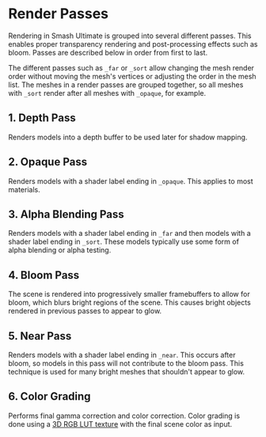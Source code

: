 # Render Passes
Rendering in Smash Ultimate is grouped into several different passes. This enables proper transparency rendering and post-processing effects such as bloom. 
Passes are described below in order from first to last. 

The different passes such as `_far` or `_sort` allow changing the mesh render order without moving the mesh's vertices or adjusting the order in the mesh list. The meshes in a render passes are grouped together, so all meshes with `_sort` render after all meshes with `_opaque`, for example.

## 1. Depth Pass
Renders models into a depth buffer to be used later for shadow mapping.

## 2. Opaque Pass
Renders models with a shader label ending in `_opaque`. This applies to most materials.

## 3. Alpha Blending Pass
Renders models with a shader label ending in `_far` and then models with a shader label ending in `_sort`.
These models typically use some form of alpha blending or alpha testing.

## 4. Bloom Pass
The scene is rendered into progressively smaller framebuffers to allow for bloom, which blurs bright regions of the scene. This causes bright objects rendered in previous passes to appear to glow.

## 5. Near Pass
Renders models with a shader label ending in `_near`. This occurs after bloom, so models in this pass will not contribute
to the bloom pass. This technique is used for many bright meshes that shouldn't appear to glow.

## 6. Color Grading
Performs final gamma correction and color correction. Color grading is done using a [3D RGB LUT texture](https://github.com/ScanMountGoat/Smush-Material-Research/blob/master/Textures.md#color-grading-lut)
 with the final scene color as input. 
